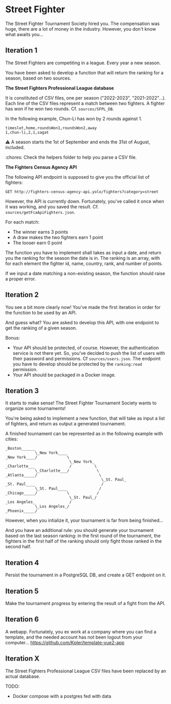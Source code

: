 # Street Fighter

The Street Fighter Tournament Society hired you. The compensation was huge, there are a lot of money in the industry. However, you don't know what awaits you...

## Iteration 1

The Street Fighters are competiting in a league. Every year a new season.

You have been asked to develop a function that will return the ranking for a season, based on two sources.

**The Street Fighters Professional League database**

It is constituted of CSV files, one per season ("2022-2023", "2021-2022"...). Each line of the CSV files represent a match between two fighters. A fighter has won if he won two rounds. Cf. `sources/SFPL_DB`.

In the following example, Chun-Li has won by 2 rounds against 1.
```
timeslot,home,roundsWon1,roundsWon2,away
1,chun-li,2,1,sagat
```

:warning: A season starts the 1st of September and ends the 31st of August, included.

:chores: Check the helpers folder to help you parse a CSV file.

**The Fighters Census Agency API**

The following API endpoint is supposed to give you the official list of fighters:
```
GET http://fighters-census-agency-api.yolo/fighters?category=street
```

However, the API is currently down. Fortunately, you've called it once when it was working, and you saved the result. Cf. `sources/getFcaApiFighters.json`.

For each match:
- The winner earns 3 points
- A draw makes the two fighters earn 1 point
- The looser earn 0 point

The function you have to implement shall takes as input a date, and return you the ranking for the season the date is in. The ranking is an array, with for each element the fighter id, name, country, rank, and number of points.

If we input a date matching a non-existing season, the function should raise a proper error.

## Iteration 2

You see a bit more clearly now! You've made the first iteration in order for the function to be used by an API.

And guess what? You are asked to develop this API, with one endpoint to get the ranking of a given season.

Bonus:
- Your API should be protected, of course. However, the authentication service is not there yet. So, you've decided to push the list of users with their password and permissions. Cf `sources/users.json`. The endpoint you have to develop should be protected by the `ranking:read` permission.
- Your API should be packaged in a Docker image.

## Iteration 3

It starts to make sense! The Street Fighter Tournament Society wants to organize some tournaments!

You're being asked to implement a new function, that will take as input a list of fighters, and return as output a generated tournament.

A finished tournament can be represented as in the following example with cities:
```
_Boston______
             \_New York____
_New York____/             \
                            \_New York_
_Charlotte___               /          \
             \_Charlotte___/            \
_Atlanta_____/                           \
                                          \_St. Paul_
_St. Paul____                             /
             \_St. Paul____              /
_Chicago_____/             \            /
                            \_St. Paul_/
_Los Angeles_               /
             \_Los Angeles_/
_Phoenix_____/
```
However, when you intialize it, your tournament is far from being finished...

And you have an additional rule: you should generate your tournament based on the last season ranking: in the first round of the tournament, the fighters in the first half of the ranking should only fight those ranked in the second half.

## Iteration 4

Persist the tournament in a PostgreSQL DB, and create a GET endpoint on it.

## Iteration 5

Make the tournament progress by entering the result of a fight from the API.

## Iteration 6

A webapp. Fortunately, you ex work at a company where you can find a template, and the needed account has not been logout from your computer... https://github.com/Kpler/template-vue2-app

## Iteration X

The Street Fighters Professional League CSV files have been replaced by an actual database.

TODO:
- Docker compose with a postgres fed with data
